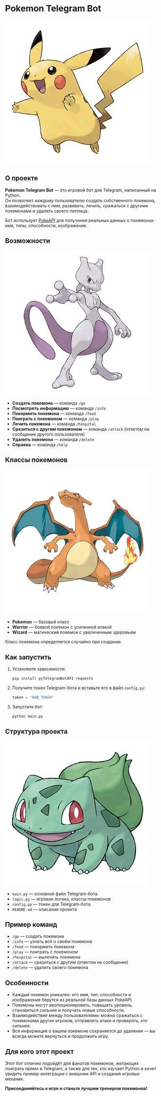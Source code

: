 # Pokemon Telegram Bot

![Pokemon Example](https://raw.githubusercontent.com/PokeAPI/sprites/master/sprites/pokemon/other/official-artwork/25.png)

## О проекте

**Pokemon Telegram Bot** — это игровой бот для Telegram, написанный на Python.  
Он позволяет каждому пользователю создать собственного покемона, взаимодействовать с ним, развивать, лечить, сражаться с другими покемонами и удалять своего питомца.

Бот использует [PokeAPI](https://pokeapi.co/) для получения реальных данных о покемонах: имя, типы, способности, изображение.

## Возможности

![Mewtwo](https://raw.githubusercontent.com/PokeAPI/sprites/master/sprites/pokemon/other/official-artwork/150.png)

- **Создать покемона** — команда `/go`
- **Посмотреть информацию** — команда `/info`
- **Покормить покемона** — команда `/feed`
- **Поиграть с покемоном** — команда `/play`
- **Лечить покемона** — команда `/hospital`
- **Сразиться с другим покемоном** — команда `/attack` (ответом на сообщение другого пользователя)
- **Удалить покемона** — команда `/delete`
- **Справка** — команда `/help`

## Классы покемонов

![Charizard](https://raw.githubusercontent.com/PokeAPI/sprites/master/sprites/pokemon/other/official-artwork/6.png)

- **Pokemon** — базовый класс
- **Warrior** — боевой покемон с усиленной атакой
- **Wizard** — магический покемон с увеличенным здоровьем

Класс покемона определяется случайно при создании.

## Как запустить

1. Установите зависимости:
    ```bash
    pip install pyTelegramBotAPI requests
    ```
2. Получите токен Telegram-бота и вставьте его в файл `config.py`:
    ```python
    token = "ВАШ_ТОКЕН"
    ```
3. Запустите бот:
    ```bash
    python main.py
    ```

## Структура проекта

![Bulbasaur](https://raw.githubusercontent.com/PokeAPI/sprites/master/sprites/pokemon/other/official-artwork/1.png)

- `main.py` — основной файл Telegram-бота
- `logic.py` — игровая логика, классы покемонов
- `config.py` — токен для Telegram-бота
- `README.md` — описание проекта

## Пример команд

- `/go` — создать покемона
- `/info` — узнать всё о своём покемоне
- `/feed` — покормить покемона
- `/play` — поиграть с покемоном
- `/hospital` — вылечить покемона
- `/attack` — сразиться с другим (ответом на сообщение)
- `/delete` — удалить своего покемона

## Особенности

- Каждый покемон уникален: его имя, тип, способности и изображение берутся из реальной базы данных PokeAPI.
- Покемоны могут эволюционировать, повышать уровень, становиться сильнее и получать новые способности.
- Взаимодействие между пользователями: можно сражаться с покемонами других игроков, отправлять атаки и проверять, кто сильнее.
- Вся информация о вашем покемоне сохраняется до удаления — вы всегда можете вернуться и продолжить игру.

## Для кого этот проект

Этот бот отлично подойдёт для фанатов покемонов, желающих поиграть прямо в Telegram, а также для тех, кто изучает Python и хочет увидеть пример интеграции с внешним API и создания игровых механик.

**Присоединяйтесь к игре и станьте лучшим тренером покемонов!**
